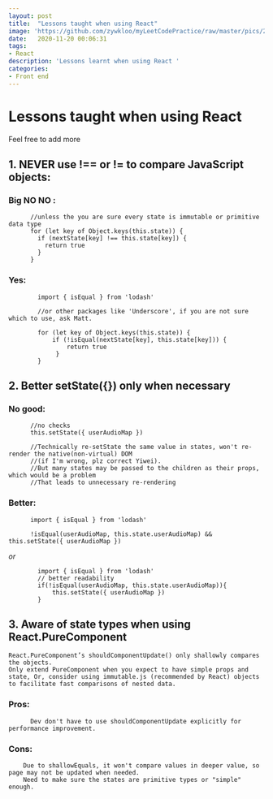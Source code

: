 ```yaml
---
layout: post
title:  "Lessons taught when using React"
image: 'https://github.com/zywkloo/myLeetCodePractice/raw/master/pics/2019Git.png'
date:   2020-11-20 00:06:31
tags:
- React
description: 'Lessons learnt when using React '
categories:
- Front end
---
```


 # Lessons taught when using React

 Feel free to add more

## 1. NEVER use !== or != to compare JavaScript objects:

### Big NO NO :  
  ```
	    //unless the you are sure every state is immutable or primitive data type
	    for (let key of Object.keys(this.state)) {
	      if (nextState[key] !== this.state[key]) {
	        return true
	      }
	    }
  ```

### Yes:
```
		import { isEqual } from 'lodash' 

		//or other packages like 'Underscore', if you are not sure which to use, ask Matt.

		for (let key of Object.keys(this.state)) {
			if (!isEqual(nextState[key], this.state[key])) {
				return true
			 }
		}
```

## 2.  Better setState({}) only when necessary
   
### No good:
  ```
		//no checks  
		this.setState({ userAudioMap })
		
		//Technically re-setState the same value in states, won't re-render the native(non-virtual) DOM 
		//(if I'm wrong, plz correct Yiwei).
		//But many states may be passed to the children as their props, which would be a problem 
		//That leads to unnecessary re-rendering
   ```
		   
 ### Better:    
  ```
		import { isEqual } from 'lodash' 

		!isEqual(userAudioMap, this.state.userAudioMap) && this.setState({ userAudioMap })
```

 _or_
  
```
		import { isEqual } from 'lodash' 
		// better readability
		if(!isEqual(userAudioMap, this.state.userAudioMap)){
			this.setState({ userAudioMap }) 
		}
 ```

## 3. Aware of state types when using React.PureComponent

	React.PureComponent’s shouldComponentUpdate() only shallowly compares the objects.
	Only extend PureComponent when you expect to have simple props and state, Or, consider using immutable.js (recommended by React) objects to facilitate fast comparisons of nested data.


### Pros:
  ```
	    Dev don't have to use shouldComponentUpdate explicitly for performance improvement.
```
### Cons:	
  ```
      Due to shallowEquals, it won't compare values in deeper value, so page may not be updated when needed.
      Need to make sure the states are primitive types or "simple" enough.
   ```




